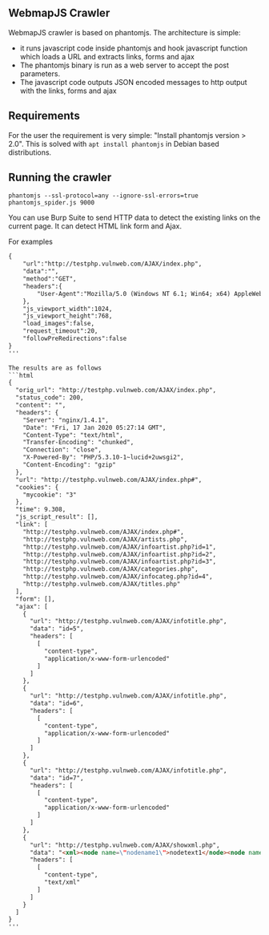 ## WebmapJS Crawler

WebmapJS crawler is based on phantomjs. The architecture is simple:

 * it runs javascript code inside phantomjs and hook javascript function which loads a URL and extracts links, forms and ajax
 * The phantomjs binary is run as a web server to accept the post parameters.
 * The javascript code outputs JSON encoded messages to http output with the links,  forms and ajax
 
## Requirements

For the user the requirement is very simple: "Install phantomjs version > 2.0". This
is solved with `apt install phantomjs` in Debian based distributions.

## Running the crawler

```
phantomjs --ssl-protocol=any --ignore-ssl-errors=true phantomjs_spider.js 9000
```

You can use Burp Suite to send HTTP data to detect the existing links on the current page. It can detect HTML link form and Ajax.

For examples
```html
{
	"url":"http://testphp.vulnweb.com/AJAX/index.php",
	"data":"",
	"method":"GET",
	"headers":{
		"User-Agent":"Mozilla/5.0 (Windows NT 6.1; Win64; x64) AppleWebKit/537.36 (KHTML, like Gecko) Chrome/78.0.3904.108 Safari/537.36"
	},
	"js_viewport_width":1024,
	"js_viewport_height":768,
	"load_images":false,
	"request_timeout":20,
	"followPreRedirections":false
}
'''

The results are as follows
```html
{
  "orig_url": "http://testphp.vulnweb.com/AJAX/index.php",
  "status_code": 200,
  "content": "",
  "headers": {
    "Server": "nginx/1.4.1",
    "Date": "Fri, 17 Jan 2020 05:27:14 GMT",
    "Content-Type": "text/html",
    "Transfer-Encoding": "chunked",
    "Connection": "close",
    "X-Powered-By": "PHP/5.3.10-1~lucid+2uwsgi2",
    "Content-Encoding": "gzip"
  },
  "url": "http://testphp.vulnweb.com/AJAX/index.php#",
  "cookies": {
    "mycookie": "3"
  },
  "time": 9.308,
  "js_script_result": [],
  "link": [
    "http://testphp.vulnweb.com/AJAX/index.php#",
    "http://testphp.vulnweb.com/AJAX/artists.php",
    "http://testphp.vulnweb.com/AJAX/infoartist.php?id=1",
    "http://testphp.vulnweb.com/AJAX/infoartist.php?id=2",
    "http://testphp.vulnweb.com/AJAX/infoartist.php?id=3",
    "http://testphp.vulnweb.com/AJAX/categories.php",
    "http://testphp.vulnweb.com/AJAX/infocateg.php?id=4",
    "http://testphp.vulnweb.com/AJAX/titles.php"
  ],
  "form": [],
  "ajax": [
    {
      "url": "http://testphp.vulnweb.com/AJAX/infotitle.php",
      "data": "id=5",
      "headers": [
        [
          "content-type",
          "application/x-www-form-urlencoded"
        ]
      ]
    },
    {
      "url": "http://testphp.vulnweb.com/AJAX/infotitle.php",
      "data": "id=6",
      "headers": [
        [
          "content-type",
          "application/x-www-form-urlencoded"
        ]
      ]
    },
    {
      "url": "http://testphp.vulnweb.com/AJAX/infotitle.php",
      "data": "id=7",
      "headers": [
        [
          "content-type",
          "application/x-www-form-urlencoded"
        ]
      ]
    },
    {
      "url": "http://testphp.vulnweb.com/AJAX/showxml.php",
      "data": "<xml><node name=\"nodename1\">nodetext1</node><node name=\"nodename2\">nodetext2</node></xml>",
      "headers": [
        [
          "content-type",
          "text/xml"
        ]
      ]
    }
  ]
}
'''